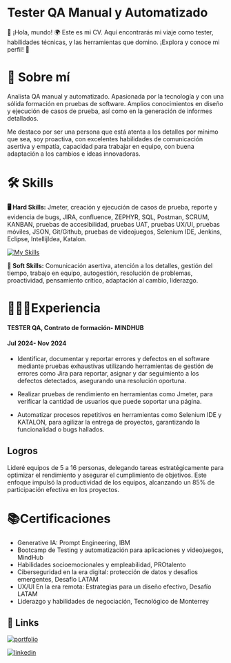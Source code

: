 # Tester QA Manual y Automatizado
👋 ¡Hola, mundo! 🌍 Este es mi CV. Aquí encontrarás mi viaje como tester, habilidades técnicas, 
y las herramientas que domino. ¡Explora y conoce mi perfil! 🚀



# 🚀 Sobre mí 
Analista QA manual y automatizado. Apasionada por la tecnología y con una sólida formación en pruebas de software.
Amplios conocimientos en diseño y ejecución de casos de prueba, así como en la generación de informes detallados. 

Me destaco por ser una persona que está atenta a los detalles por mínimo que sea, soy proactiva, 
con excelentes habilidades de comunicación asertiva y empatía, capacidad para trabajar en equipo, 
con buena adaptación a los cambios e ideas innovadoras.


# 🛠 Skills 

**🖥️ Hard Skills:**  Jmeter, creación y ejecución de casos de prueba, reporte y evidencia de bugs, JIRA, confluence, 
ZEPHYR, SQL, Postman, SCRUM, KANBAN, pruebas de accesibilidad, pruebas UAT, pruebas UX/UI, pruebas móviles, JSON, Git/Github, 
pruebas de videojuegos, Selenium IDE, Jenkins, Eclipse, IntellijIdea, Katalon.


[![My Skills](https://skillicons.dev/icons?i=js,java,selenium,git,cloudflare,python,eclipse,idea,jenkins,postman)](https://skillicons.dev)


**🧠 Soft Skills:** Comunicación asertiva, atención a los detalles, gestión del tiempo, trabajo en equipo, autogestión, 
resolución de problemas, proactividad, pensamiento crítico, adaptación al cambio, liderazgo.


# 👩🏻‍💻Experiencia
#### TESTER QA, Contrato de formación- MINDHUB
#### Jul 2024- Nov 2024

- Identificar, documentar y reportar errores y defectos en el software mediante pruebas exhaustivas utilizando herramientas de
  gestión de errores como Jira para reportar, asignar y dar seguimiento a los defectos detectados, asegurando una resolución oportuna.
  
- Realizar pruebas de rendimiento en herramientas como Jmeter, para verificar la cantidad de usuarios  que puede soportar una página.
  
- Automatizar procesos repetitivos en herramientas como Selenium IDE y KATALON, para agilizar la entrega de proyectos,
  garantizando la funcionalidad o  bugs hallados.
  
## Logros
Lideré equipos de 5 a 16 personas, delegando tareas estratégicamente para optimizar el rendimiento y asegurar el cumplimiento de objetivos. 
Este enfoque impulsó la productividad de los equipos, alcanzando un 85% de participación efectiva en los proyectos.


# 📚Certificaciones
- Generative IA: Prompt Engineering, IBM
- Bootcamp de Testing y automatización para aplicaciones y videojuegos, MindHub
- Habilidades socioemocionales y empleabilidad, PROtalento
- Ciberseguridad en la era digital: protección de datos y desafios emergentes, Desafío LATAM
- UX/UI En la era remota: Estrategias para un diseño efectivo, Desafío LATAM
- Liderazgo y habilidades de negociación, Tecnológico de Monterrey 


## 🔗 Links
[![portfolio](https://img.shields.io/badge/my_insignia-000?style=for-the-badge&logo=ko-fi&logoColor=white)](https://www.acreditta.com/credential/2d47b01d-663f-4418-94ba-47a201cbcb23)

[![linkedin](https://img.shields.io/badge/linkedin-0A66C2?style=for-the-badge&logo=linkedin&logoColor=white)](https://www.linkedin.com/in/wilyajani-altuve/)


